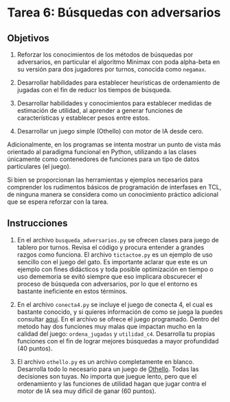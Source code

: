 # Tarea 6: Búsquedas con adversarios

## Objetivos

1. Reforzar los conocimientos de los métodos de búsquedas por
   adversarios, en particular el algoritmo Minimax con poda alpha-beta
   en su versión para dos jugadores por turnos, conocida como
   `negamax`.

2. Desarrollar habilidades para establecer heurísticas de ordenamiento
   de jugadas con el fin de reducr los tiempos de búsqueda.

3. Desarrollar habilidades y conocimientos para establecer medidas de
   estimación de utilidad, al aprender a generar funciones de
   características y establecer pesos entre estos.

4. Desarrollar un juego simple (Othello) con motor de IA desde cero.

Adicionalmente, en los programas se intenta mostrar un punto de vista
más orientado al paradigma funcional en Python, utilizando a las
clases únicamente como contenedores de funciones para un tipo de datos
particulares (el juego).

Si bien se proporcionan las herramientas y ejemplos necesarios para
comprender los rudimentos básicos de programación de interfases en
TCL, de ninguna manera se considera como un conocimiento práctico
adicional que se espera reforzar con la tarea.

## Instrucciones

1. En el archivo `busqueda_adversarios.py` se ofrecen clases para
   juego de tablero por turnos. Revisa el código y procura entender a
   grandes razgos como funciona. El archivo `tictactoe.py` es un
   ejemplo de uso sencillo con el juego del gato. Es importante
   aclarar que este es un ejemplo con fines didácticos y toda posible
   optimización en tiempo o uso dememoria se evitó siempre que eso
   implicara obscurecer el proceso de búsqueda con adversarios, por lo
   que el entorno es bastante ineficiente en estos términos.

2. En el archivo `conecta4.py` se incluye el juego de conecta 4, el
   cual es bastante conocido, y si quieres información de como se
   juega la puedes consultar
   [aqui](http://en.wikipedia.org/wiki/Connect_Four). En el archivo se
   ofrece el juego programado. Dentro del metodo hay dos funciones muy
   malas que impactan mucho en la calidad del juego: `ordena_jugadas`
   y `utilidad_c4`.  Desarrolla tu propias funciones con el fin de
   lograr mejores búsquedas a mayor profundidad (40 puntos).

4. El archivo `othello.py` es un archivo completamente en
   blanco. Desarrolla todo lo necesario para un juego de
   [Othello](http://en.wikipedia.org/wiki/Reversi). Todas las
   decisiones son tuyas. No importa que juegue lento, pero que el
   ordenamiento y las funciones de utilidad hagan que jugar contra el
   motor de IA sea muy dificil de ganar (60 puntos).
